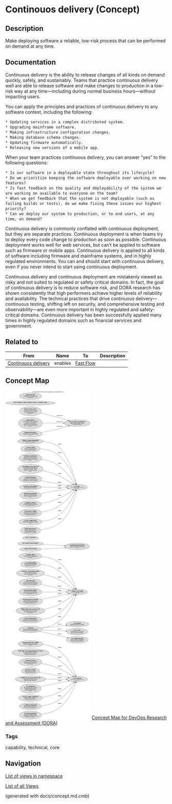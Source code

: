 # Continouos delivery (Concept)
## Description
Make deploying software a reliable, low-risk process that can be performed on demand at any time.

## Documentation
Continuous delivery is the ability to release changes of all kinds on demand quickly, safely, and sustainably. Teams that practice continuous delivery well are able to release software and make changes to production in a low-risk way at any time—including during normal business hours—without impacting users.

You can apply the principles and practices of continuous delivery to any software context, including the following:

    * Updating services in a complex distributed system.
    * Upgrading mainframe software.
    * Making infrastructure configuration changes.
    * Making database schema changes.
    * Updating firmware automatically.
    * Releasing new versions of a mobile app.

When your team practices continuous delivery, you can answer “yes” to the following questions:

    * Is our software in a deployable state throughout its lifecycle?
    * Do we prioritize keeping the software deployable over working on new features?
    * Is fast feedback on the quality and deployability of the system we are working on available to everyone on the team?
    * When we get feedback that the system is not deployable (such as failing builds or tests), do we make fixing these issues our highest priority?
    * Can we deploy our system to production, or to end users, at any time, on demand?

Continuous delivery is commonly conflated with continuous deployment, but they are separate practices. Continuous deployment is when teams try to deploy every code change to production as soon as possible. Continuous deployment works well for web services, but can’t be applied to software such as firmware or mobile apps. Continuous delivery is applied to all kinds of software including firmware and mainframe systems, and in highly regulated environments. You can and should start with continuous delivery, even if you never intend to start using continuous deployment.

Continuous delivery and continuous deployment are mistakenly viewed as risky and not suited to regulated or safety critical domains. In fact, the goal of continuous delivery is to reduce software risk, and DORA research has shown consistently that high performers achieve higher levels of reliability and availability. The technical practices that drive continuous delivery—continuous testing, shifting left on security, and comprehensive testing and observability—are even more important in highly regulated and safety-critical domains. Continuous delivery has been successfully applied many times in highly regulated domains such as financial services and government.

## Related to
| From | Name | To | Description |
|---|---|---|---|
| [Continouos delivery](../../software-development/dora/continuous-delivery.md) | enables | [Fast Flow](../../software-development/dora/fast-flow.md) |  |

## Concept Map
![Concept Map for DevOps Research and Assessment (DORA)](../../software-development/dora/concept-view.png)
[Concept Map for DevOps Research and Assessment (DORA)](../../software-development/dora/concept-view.md)

### Tags
capability, technical, core


## Navigation
[List of views in namespace](./views-in-namespace.md)

[List of all Views](../../views.md)

(generated with docs/concept.md.cmb)
